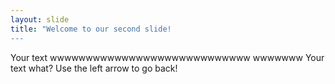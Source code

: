 ```yaml
---
layout: slide
title: "Welcome to our second slide!
---
```

Your text wwwwwwwwwwwwwwwwwwwwwwwwwwww wwwwwww
Your text what?
Use the left arrow to go back!
